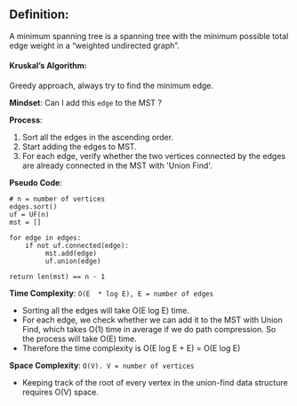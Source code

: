 ## Definition:
A minimum spanning tree is a spanning tree with the minimum possible total edge weight in a “weighted undirected graph”.

#### Kruskal’s Algorithm:
Greedy approach, always try to find the minimum edge.

**Mindset**: Can I add this `edge` to the MST ?

**Process**:
1. Sort all the edges in the ascending order.
2. Start adding the edges to MST.
3. For each edge, verify whether the two vertices connected by the edges are already connected in the MST with 'Union Find'.

**Pseudo Code**:
```
# n = number of vertices 
edges.sort()
uf = UF(n)
mst = []

for edge in edges:
	if not uf.connected(edge):
		 mst.add(edge)
		 uf.union(edge)
   
return len(mst) == n - 1
```

**Time Complexity**:  `O(E  * log E), E = number of edges`
* Sorting all the edges will take O(E log E) time.
* For each edge, we check whether we can add it to the MST with Union Find, which takes O(1) time in average if we do path compression. So the process will take O(E) time.
* Therefore the time complexity is O(E log E + E) = O(E log E)

**Space Complexity**: `O(V). V = number of vertices`
* Keeping track of the root of every vertex in the union-find data structure requires O(V) space. 